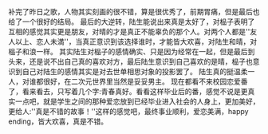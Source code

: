 补完了昨日之歌，人物其实刻画的很不错，算是很优秀了，前期胃痛，但是最后也给了一个很好的结局。
最后的大逆转，陆生能说出来真是太好了，对榀子表明了互相的感觉其实更是朋友，对晴的才是真正不能辜负的那个人。对两个人都是''友人以上、恋人未満''，当真正意识到该选择谁时，才能皆大欢喜，对陆生和晴，对榀子和浪一样。
其实陆生对榀子的感情确实、只是因为经常在一起，但是最后到头来，还是说不出自己真的喜欢对方，最后陆生意识到自己喜欢的是晴，榀子也意识到自己对陆生的感情其实是对去世单相思对象的投影罢了。
陆生真的挺温柔一人，对谁都很好，在二次元世界里当然是妥妥男主。
现在都看不来校园恋爱番了，看来看去，只写着几个字:青春真好。看看这样毕业后的番，感觉不说是更真实一点吧，就是学生之间的那种爱恋放到已经毕业进入社会的人身上，更加美好，更给人:''真是不错的故事！''这样的感觉吧，最终事业顺利，爱恋美满，happy ending，皆大欢喜，真是不错。
